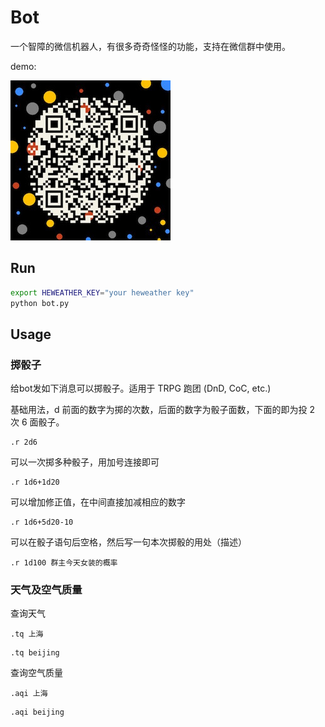 # Bot
一个智障的微信机器人，有很多奇奇怪怪的功能，支持在微信群中使用。

demo:

![qrcode](qrcode.jpeg)

## Run
```bash
export HEWEATHER_KEY="your heweather key"
python bot.py
```

## Usage

### 掷骰子
给bot发如下消息可以掷骰子。适用于 TRPG 跑团 (DnD, CoC, etc.) 

基础用法，d 前面的数字为掷的次数，后面的数字为骰子面数，下面的即为投 2 次 6 面骰子。

```
.r 2d6
```

可以一次掷多种骰子，用加号连接即可

```
.r 1d6+1d20
```

可以增加修正值，在中间直接加减相应的数字

```
.r 1d6+5d20-10
```

可以在骰子语句后空格，然后写一句本次掷骰的用处（描述）

```
.r 1d100 群主今天女装的概率
```

### 天气及空气质量

查询天气

```
.tq 上海
```

```
.tq beijing
```

查询空气质量

```
.aqi 上海 
```

```
.aqi beijing
```
